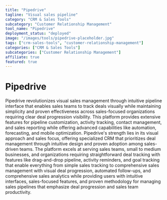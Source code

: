 ```yaml
---
title: "Pipedrive"
tagline: "Visual sales pipeline"
category: "CRM & Sales Tools"
subcategory: "Customer Relationship Management"
tool_name: "Pipedrive"
deployment_status: "deployed"
image: "/images/tools/pipedrive-placeholder.jpg"
tags: ["crm-sales-tools", "customer-relationship-management"]
categories: ["CRM & Sales Tools"]
subcategories: ["Customer Relationship Management"]
affiliate: true
featured: true
---
```


# Pipedrive

Pipedrive revolutionizes visual sales management through intuitive pipeline interface that enables sales teams to track deals visually while maintaining simplicity and proven effectiveness across sales-focused organizations requiring clear deal progression visibility. This platform provides extensive features for pipeline customization, activity tracking, contact management, and sales reporting while offering advanced capabilities like automation, forecasting, and mobile optimization. Pipedrive's strength lies in its visual approach and sales focus, offering specialized CRM that prioritizes deal management through intuitive design and proven adoption among sales-driven teams. The platform excels at serving sales teams, small to medium businesses, and organizations requiring straightforward deal tracking with features like drag-and-drop pipeline, activity reminders, and goal tracking that enable everything from simple sales tracking to comprehensive sales management with visual deal progression, automated follow-ups, and comprehensive sales analytics while providing users with intuitive interfaces, sales-focused features, and proven methodology for managing sales pipelines that emphasize deal progression and sales team productivity.